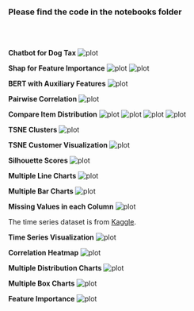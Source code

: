 ### Please find the code in the notebooks folder

<br>
<br>

**Chatbot for Dog Tax**
![plot](./charts/chat.png)

**Shap for Feature Importance**
![plot](./charts/shap2.png)
![plot](./charts/shap5.png)

**BERT with Auxiliary Features**
![plot](./charts/ml.png)


**Pairwise Correlation**
![plot](./charts/co.png)



**Compare Item Distribution**
![plot](./charts/dist4.png)
![plot](./charts/compare.png)
![plot](./charts/col3.png)
![plot](./charts/line3.png)

**TSNE Clusters**
![plot](./charts/cls3.png)



**TSNE Customer Visualization**
![plot](./charts/words.png)


**Silhouette Scores**
![plot](./charts/cls4.png)


**Multiple Line Charts**
![plot](./charts/line_chart3.png)

**Multiple Bar Charts**
![plot](./charts/bar_chart.png)


**Missing Values in each Column**
![plot](./charts/out2.png)

The time series dataset is from [Kaggle](https://www.kaggle.com/datasets/nphantawee/pump-sensor-data). 


**Time Series Visualization**
![plot](./charts/0.png)


**Correlation Heatmap**
![plot](./charts/heatmap.png)

**Multiple Distribution Charts**
![plot](./charts/dist_chart.png)

**Multiple Box Charts**
![plot](./charts/boxchart.png)



**Feature Importance**
![plot](./charts/imp.png)



